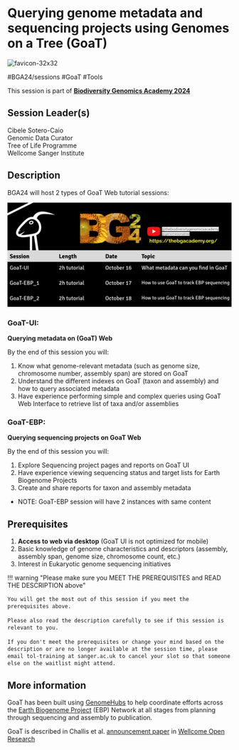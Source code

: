 # Querying genome metadata and sequencing projects using Genomes on a Tree (GoaT)
![favicon-32x32](https://github.com/BGAcademy23/goat/assets/13206220/6758c870-f72e-43c9-8d05-e0c47d3de052)

#BGA24/sessions #GoaT #Tools

This session is part of [**Biodiversity Genomics Academy 2024**](https://thebgacademy.org)

## Session Leader(s)

Cibele Sotero-Caio  
Genomic Data Curator  
Tree of Life Programme  
Wellcome Sanger Institute

## Description

BGA24 will host 2 types of GoaT Web tutorial sessions: 

![goat-sessions](/docs-BGA24/goat-sessions.png)

### GoaT-UI: 
**Querying metadata on (GoaT) Web**

By the end of this session you will:

1. Know what genome-relevant metadata (such as genome size, chromosome number, assembly span) are stored on GoaT
2. Understand the different indexes on GoaT (taxon and assembly) and how to query associated metadata
3. Have experience performing simple and complex queries using GoaT Web Interface to retrieve list of taxa and/or assemblies

### GoaT-EBP: 
**Querying sequencing projects on GoaT Web**

By the end of this session you will:

1. Explore Sequencing project pages and reports on GoaT UI
2. Have experience viewing sequencing status and target lists for Earth Biogenome Projects
3. Create and share reports for taxon and assembly metadata

- NOTE: GoaT-EBP session will have 2 instances with same content


## Prerequisites

1. **Access to web via desktop** (GoaT UI is not optimized for mobile)
2. Basic knowledge of genome characteristics and descriptors (assembly, assembly span, genome size, chromosome count, 
 etc.)
3. Interest in Eukaryotic genome sequencing initiatives

!!! warning "Please make sure you MEET THE PREREQUISITES and READ THE DESCRIPTION above"

    You will get the most out of this session if you meet the prerequisites above.

    Please also read the description carefully to see if this session is relevant to you.
    
    If you don't meet the prerequisites or change your mind based on the description or are no longer available at the session time, please email tol-training at sanger.ac.uk to cancel your slot so that someone else on the waitlist might attend.

## More information
GoaT has been built using [GenomeHubs](https://github.com/genomehubs/genomehubs) to help coordinate efforts across the [Earth Biogenome Project](https://www.earthbiogenome.org) (EBP) Network at all stages from planning through sequencing and assembly to publication.

GoaT is described in Challis et al. [announcement paper](https://wellcomeopenresearch.org/articles/8-24) in [Wellcome Open Research](https://wellcomeopenresearch.org)
